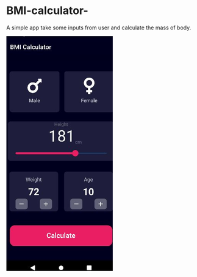 # BMI-calculator-
A simple app take some inputs from user and calculate the mass of body.

 ![](https://github.com/ElGenius-developer/BMI-calculator-/blob/main/bmi/1.JPG)
